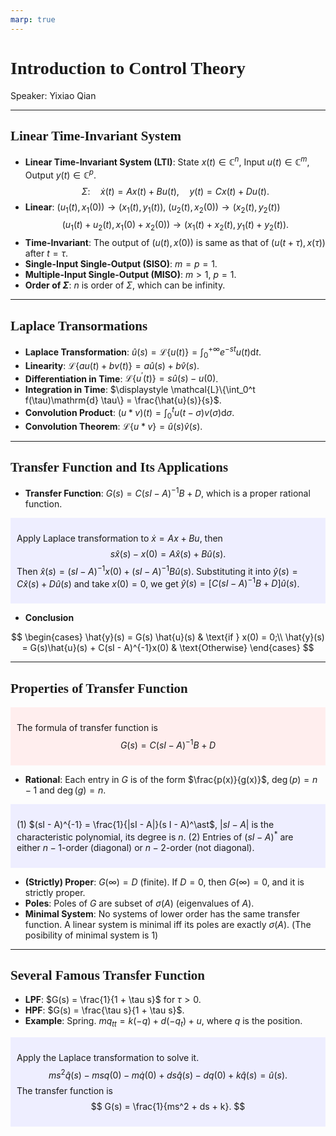```yaml
---
marp: true
---
```

<style>
  section {
    font-family: 'LXGW Bright';
  }

  h1, h2, h3 {
    font-family: 'LXGW Bright';
  }
</style>
<style>
img[alt~="center"] {
  display: block;
  margin: 0 auto;
}
</style>
<style>
.note {
  background-color: #eef;
  padding: 10px;
  margin: 10px 0;
  text-align: left;
}
.trick {
  background-color: #fee;
  padding: 10px;
  margin: 10px 0;
  text-align: left;
}
</style>

# Introduction to Control Theory

Speaker: Yixiao Qian

---

## Linear Time-Invariant System

- **Linear Time-Invariant System (LTI)**: State $x(t) \in \mathbb{C}^n$, Input $u(t) \in \mathbb{C}^m$, Output $y(t) \in \mathbb{C}^p$.
$$
\Sigma: \quad \dot{x}(t) = A x(t) + Bu(t), \quad y(t) = Cx(t) + Du(t).
$$
- **Linear**: $(u_1(t), x_1(0)) \rightarrow (x_1(t), y_1(t))$, $(u_2(t), x_2(0)) \rightarrow (x_2(t), y_2(t))$
$$ (u_1(t) + u_2(t), x_1(0) + x_2(0)) \rightarrow (x_1(t)+x_2(t), y_1(t)+y_2(t)). $$
- **Time-Invariant**: The output of $(u(t), x(0))$ is same as that of $(u(t + \tau), x(\tau))$ after $t = \tau$.
- **Single-Input Single-Output (SISO)**: $m = p = 1$.
- **Multiple-Input Single-Output (MISO)**: $m > 1$, $p = 1$.
- **Order of $\Sigma$**: $n$ is order of $\Sigma$, which can be infinity.

---

## Laplace Transormations

- **Laplace Transformation**: $\displaystyle \hat{u}(s) = \mathcal{L} \{u(t)\} = \int_0^{+\infty} e^{-st}u(t)\mathrm{d} t$.
- **Linearity**: $\mathcal{L}\{a u(t) + bv(t)\} = a \hat{u}(s) + b \hat{v}(s)$.
- **Differentiation in Time**: $\mathcal{L} \{u^{\prime}(t)\} = s\hat{u}(s) - u(0)$.
- **Integration in Time**: $\displaystyle \mathcal{L}\{\int_0^t f(\tau)\mathrm{d} \tau\} = \frac{\hat{u}(s)}{s}$.
- **Convolution Product**: $\displaystyle (u \ast v) (t) = \int_0^t u(t - \sigma) v(\sigma)\mathrm{d} \sigma$.
- **Convolution Theorem**: $\mathcal{L}\{u \ast v\} = \hat{u}(s)\hat{v}(s)$.

---

## Transfer Function and Its Applications

- **Transfer Function**: $G(s) = C(sI - A)^{-1} B + D$, which is a proper rational function.

<div class=note>

Apply Laplace transformation to $\dot{x} = Ax + Bu$, then
$$ s \hat{x}(s) - x(0) = A\hat{x}(s) + B\hat{u}(s). $$
Then $\hat{x}(s) = (s I - A)^{-1}x(0) + (sI - A)^{-1}B\hat{u}(s)$. Substituting it into $\hat{y}(s) = C\hat{x}(s) + D\hat{u}(s)$ and take $x(0) = 0$, we get $\hat{y}(s) = [C(sI - A)^{-1}B + D]\hat{u}(s)$.

</div>

- **Conclusion**

$$
\begin{cases}
  \hat{y}(s) = G(s) \hat{u}(s) & \text{if } x(0) = 0;\\
  \hat{y}(s) = G(s)\hat{u}(s) + C(sI - A)^{-1}x(0) & \text{Otherwise}
\end{cases}
$$

---

## Properties of Transfer Function

<div class=trick>

The formula of transfer function is
$$G(s) = C(sI - A)^{-1}B + D$$

</div>

- **Rational**: Each entry in $G$ is of the form $\frac{p(x)}{g(x)}$, $\operatorname{deg}(p) = n-1$ and $\operatorname{deg}(g) = n$.

<div class=note>

(1) $(sI - A)^{-1} = \frac{1}{|sI - A|}(s I - A)^\ast$, $|sI - A|$ is the characteristic polynomial, its degree is $n$.
(2) Entries of $(sI - A)^\ast$ are either $n - 1$-order (diagonal) or $n - 2$-order (not diagonal).

</div>

- **(Strictly) Proper**: $G(\infty) = D$ (finite). If $D = 0$, then $G(\infty) = 0$, and it is strictly proper.
- **Poles**: Poles of $G$ are subset of $\sigma(A)$ (eigenvalues of $A$).
- **Minimal System**: No systems of lower order has the same transfer function. A linear system is minimal iff its poles are exactly $\sigma(A)$. (The posibility of minimal system is $1$)

---

## Several Famous Transfer Function

- **LPF**: $G(s) = \frac{1}{1 + \tau s}$ for $\tau > 0$.
- **HPF**: $G(s) = \frac{\tau s}{1 + \tau s}$.
- **Example**: Spring. $mq_{tt} = k(-q) + d(-q_t)+u$, where $q$ is the position.

<div class=note>

Apply the Laplace transformation to solve it.
$$ ms^2 \hat{q}(s) - m sq(0) - m\dot{q}(0) + ds\hat{q}(s) - dq(0) + k\hat{q}(s) = \hat{u}(s). $$
The transfer function is
$$ G(s) = \frac{1}{ms^2 + ds + k}. $$

</div>



